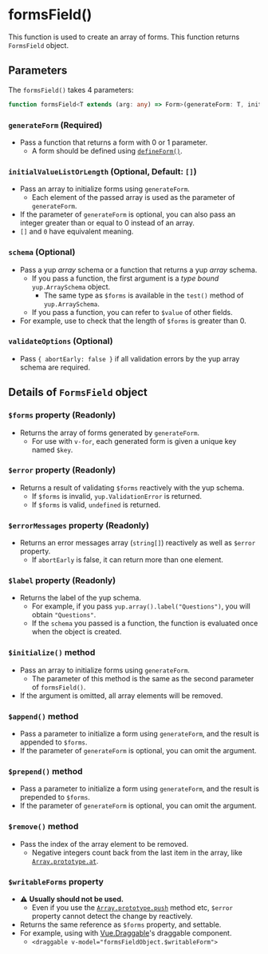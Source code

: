 # formsField()
This function is used to create an array of forms.
This function returns `FormsField` object.

## Parameters
The `formsField()` takes 4 parameters:

```typescript
function formsField<T extends (arg: any) => Form>(generateForm: T, initialValueListOrLength?: (undefined extends FirstParameter<T> ? number : 0) | FirstParameter<T>[], schema?: FormsFieldSchema<ReturnType<T>>, validateOptions?: ValidateOptions): FormsField<T>
```

### `generateForm` (Required)
- Pass a function that returns a form with 0 or 1 parameter.
  - A form should be defined using [`defineForm()`](/api/defineForm).

### `initialValueListOrLength` (Optional, Default: `[]`)
- Pass an array to initialize forms using `generateForm`.
  - Each element of the passed array is used as the parameter of `generateForm`.
- If the parameter of `generateForm` is optional, you can also pass an integer greater than or equal to 0 instead of an array.
- `[]` and `0` have equivalent meaning.

### `schema` (Optional)
- Pass a yup *array* schema or a function that returns a yup *array* schema.
  - If you pass a function, the first argument is a *type bound* `yup.ArraySchema` object.
    - The same type as `$forms` is available in the `test()` method of `yup.ArraySchema`.
  - If you pass a function, you can refer to `$value` of other fields.
- For example, use to check that the length of `$forms` is greater than 0.

### `validateOptions` (Optional)
- Pass `{ abortEarly: false }` if all validation errors by the yup array schema are required.

## Details of `FormsField` object
### `$forms` property (Readonly)
- Returns the array of forms generated by `generateForm`.
  - For use with `v-for`, each generated form is given a unique key named `$key`.

### `$error` property (Readonly)
- Returns a result of validating `$forms` reactively with the yup schema.
  - If `$forms` is invalid, `yup.ValidationError` is returned.
  - If `$forms` is valid, `undefined` is returned.

### `$errorMessages` property (Readonly)
- Returns an error messages array (`string[]`) reactively as well as `$error` property.
  - If `abortEarly` is false, it can return more than one element.

### `$label` property (Readonly)
- Returns the label of the yup schema.
  - For example, if you pass `yup.array().label("Questions")`, you will obtain `"Questions"`.
  - If the `schema` you passed is a function, the function is evaluated once when the object is created.

### `$initialize()` method
- Pass an array to initialize forms using `generateForm`.
  - The parameter of this method is the same as the second parameter of `formsField()`.
- If the argument is omitted, all array elements will be removed.

### `$append()` method
- Pass a parameter to initialize a form using `generateForm`, and the result is appended to `$forms`.
- If the parameter of `generateForm` is optional, you can omit the argument.

### `$prepend()` method
- Pass a parameter to initialize a form using `generateForm`, and the result is prepended to `$forms`.
- If the parameter of `generateForm` is optional, you can omit the argument.

### `$remove()` method
- Pass the index of the array element to be removed.
  - Negative integers count back from the last item in the array, like [`Array.prototype.at`](https://developer.mozilla.org/en-US/docs/Web/JavaScript/Reference/Global_Objects/Array/at).

### `$writableForms` property
- :warning: **Usually should not be used.**
  - Even if you use the [`Array.prototype.push`](https://developer.mozilla.org/en-US/docs/Web/JavaScript/Reference/Global_Objects/Array/push) method etc, `$error` property cannot detect the change by reactively.
- Returns the same reference as `$forms` property, and settable.
- For example, using with [Vue.Draggable](https://github.com/SortableJS/Vue.Draggable)'s draggable component.
  - `<draggable v-model="formsFieldObject.$writableForm">`
